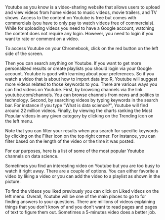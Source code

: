 Youtube as you know is a video-sharing website that allows users to upload and view videos from home videos to music videos, movie trailers, and TV shows. Access to the content on Youtube is free but comes with commercials (you have to only pay to watch videos free of commercials). While for uploading videos you need to have a Google account, watching the content does not require any login. However, you need to login if you want to rate or comment on a video.

To access Youtube on your Chromebook, click on the red button on the left side of the screen.

Then you can search anything on Youtube. If you want to get more personalized results or create playlists you should login via your Google account. Youtube is good with learning about your preferences. So if you watch a video that is about how to import data into R, Youtube will suggest more videos related to those keywords to you. There are various ways you can find videos on Youtube. First, by browsing channels via the link youtube.com/channels. You can browse channels from news and politics to technology. Second, by searching videos by typing keywords in the search bar. For instance if you type "What is data science?", Youtube will find around 22 million videos. Finally, by viewing the charts ranking the Most Popular videos in any given category by clicking on the Trending icon on the left menu.

Note that you can filter your results when you search for specific keywords by clicking on the Filter icon on the top right corner. For instance, you can filter based on the length of the video or the time it was posted.

For our purposes, here is a list of some of the most popular Youtube channels on data science.

Sometimes you find an interesting video on Youtube but you are too busy to watch it right away. There are a couple of options. You can either favorite a video by liking a video or you can add the video to a playlist as shown in the picture. 

To find the videos you liked previously you can click on Liked videos on the left menu. Overall, Youtube will be one of the main places to go to for finding answers to your questions. There are millions of videos explaining things that you don't know of and you don't want to read pages and pages of text to figure them out. Sometimes a 5-minutes video does a better job.